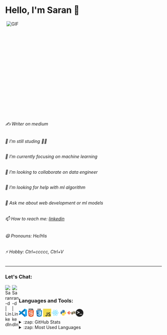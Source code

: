 # Hello, I'm Saran 👋
 <img align="right" alt="GIF" src="https://media2.giphy.com/media/RbDKaczqWovIugyJmW/giphy.gif?cid=ecf05e47wtcza0fkyu1lwgrdi3gk645754u5csbdkc4cfaec&rid=giphy.gif&ct=g" width="500" height="320" /> 
 
######  ✍ Writer on medium
######  🔭 I’m still studing 👨‍🎓
######  🌱 I’m currently focusing on machine learning
######  👯 I’m looking to collaborate on data engineer
######  🤔 I’m looking for help with ml algorithm
######  💬 Ask me about web development or ml models 
######  📫 How to reach me: [linkedin]
######  😄 Pronouns: He/His
######  ⚡ Hobby: Ctrl+ccccc, Ctrl+V
<hr  background-color align="left" size="36">

### Let's Chat:
[<img align="left" alt="Saran-d | LinkedIn"   width="22px" src="https://cdn.jsdelivr.net/npm/simple-icons@v3/icons/linkedin.svg" />][linkedin]
[<img align="left" alt="Saran-d | LinkedIn"   width="22px" src="https://cdn.jsdelivr.net/npm/simple-icons@v3/icons/instagram.svg" />][linkedin]
<!-- [<img align="left" alt="Saran-d | LinkedIn"   width="22px" src="https://cdn.jsdelivr.net/npm/simple-icons@v3/icons/linkedin.svg" />][linkedin] -->


<br />

### Languages and Tools:

[<img align="left" alt="Visual Studio Code" width="26px" src="https://raw.githubusercontent.com/github/explore/80688e429a7d4ef2fca1e82350fe8e3517d3494d/topics/visual-studio-code/visual-studio-code.png" />][youtube]
[<img align="left" alt="HTML5" width="26px" src="https://raw.githubusercontent.com/github/explore/80688e429a7d4ef2fca1e82350fe8e3517d3494d/topics/html/html.png" />][youtube]
[<img align="left" alt="CSS3" width="26px" src="https://raw.githubusercontent.com/github/explore/80688e429a7d4ef2fca1e82350fe8e3517d3494d/topics/css/css.png" />][youtube]
[<img align="left" alt="JavaScript" width="26px" src="https://raw.githubusercontent.com/github/explore/80688e429a7d4ef2fca1e82350fe8e3517d3494d/topics/javascript/javascript.png" />][youtube]
[<img align="left" alt="React" width="26px" src="https://raw.githubusercontent.com/github/explore/80688e429a7d4ef2fca1e82350fe8e3517d3494d/topics/react/react.png" />][youtube]
[<img align="left" alt="python" width="26px" src="https://raw.githubusercontent.com/github/explore/80688e429a7d4ef2fca1e82350fe8e3517d3494d/topics/python/python.png" />][youtube]
[<img align="left" alt="Git" width="26px" src="https://raw.githubusercontent.com/github/explore/80688e429a7d4ef2fca1e82350fe8e3517d3494d/topics/git/git.png" />][youtube]
[<img align="left" alt="Terminal" width="26px" src="https://raw.githubusercontent.com/github/explore/80688e429a7d4ef2fca1e82350fe8e3517d3494d/topics/terminal/terminal.png" />][youtube]

<br />
<br />

<details>
  <summary>:zap: GitHub Stats</summary>

  <img align="left" alt="Saran's GitHub Stats" src="https://github-readme-stats.vercel.app/api?username=saran-23&show_icons=true&hide_border=true" />

</details>

<details>
  <summary>:zap: Most Used Languages</summary>

<img align="left" alt="Saran's GitHub Top Languages" src="https://github-readme-stats.vercel.app/api/top-langs/?username=saran-23" />

</details>

<!-- [website]: https://comming soon/ -->
[youtube]: https://saran-23.medium.com/
[instagram]: https://www.instagram.com/holistic_developer/
[linkedin]: https://www.linkedin.com/in/saran-d-7624021b9/
<!-- [portfolio]: https://comming soon/ -->
